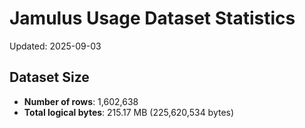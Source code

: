 # Jamulus Usage Dataset Statistics

Updated: 2025-09-03

## Dataset Size
- **Number of rows**: 1,602,638
- **Total logical bytes**: 215.17 MB (225,620,534 bytes)
